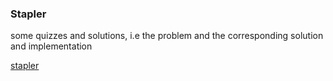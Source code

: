 ### Stapler
some quizzes and solutions, i.e the problem and the corresponding solution and implementation


[stapler](http://gw.alicdn.com/bao/uploaded/i1/761790741/TB2L9fffpXXXXXvXXXXXXXXXXXX_!!761790741.jpg)
